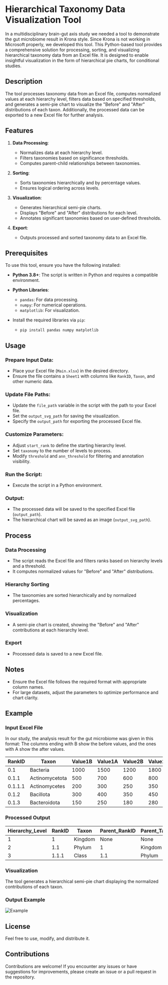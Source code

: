 # Hierarchical Taxonomy Data Visualization Tool

In a multidisciplinary brain-gut axis study we needed a tool to demonstrate the gut microbiome result in Krona style. Since Krona is not working in Microsoft properly, we developed this tool. This Python-based tool provides a comprehensive solution for processing, sorting, and visualizing hierarchical taxonomy data from an Excel file. It is designed to enable insightful visualization in the form of hierarchical pie charts, for conditional studies.

## Description

The tool processes taxonomy data from an Excel file, computes normalized values at each hierarchy level, filters data based on specified thresholds, and generates a semi-pie chart to visualize the "Before" and "After" distributions of each taxon. Additionally, the processed data can be exported to a new Excel file for further analysis.

## Features

1. **Data Processing**:
   - Normalizes data at each hierarchy level.
   - Filters taxonomies based on significance thresholds.
   - Computes parent-child relationships between taxonomies.

2. **Sorting**:
   - Sorts taxonomies hierarchically and by percentage values.
   - Ensures logical ordering across levels.

3. **Visualization**:
   - Generates hierarchical semi-pie charts.
   - Displays "Before" and "After" distributions for each level.
   - Annotates significant taxonomies based on user-defined thresholds.

4. **Export**:
   - Outputs processed and sorted taxonomy data to an Excel file.

## Prerequisites

To use this tool, ensure you have the following installed:

- **Python 3.8+**: The script is written in Python and requires a compatible environment.
- **Python Libraries**:
  - `pandas`: For data processing.
  - `numpy`: For numerical operations.
  - `matplotlib`: For visualization.

- Install the required libraries via `pip`:
  - `pip install pandas numpy matplotlib`

## Usage

### Prepare Input Data:
- Place your Excel file (`Main.xlsx`) in the desired directory.
- Ensure the file contains a `Sheet1` with columns like `RankID`, `Taxon`, and other numeric data.

### Update File Paths:
- Update the `file_path` variable in the script with the path to your Excel file.
- Set the `output_svg_path` for saving the visualization.
- Specify the `output_path` for exporting the processed Excel file.

### Customize Parameters:
- Adjust `start_rank` to define the starting hierarchy level.
- Set `taxonomy` to the number of levels to process.
- Modify `threshold` and `ann_threshold` for filtering and annotation visibility.

### Run the Script:
- Execute the script in a Python environment.

### Output:
- The processed data will be saved to the specified Excel file (`output_path`).
- The hierarchical chart will be saved as an image (`output_svg_path`).

## Process

### Data Processing
- The script reads the Excel file and filters ranks based on hierarchy levels and a threshold.
- It computes normalized values for "Before" and "After" distributions.

### Hierarchy Sorting
- The taxonomies are sorted hierarchically and by normalized percentages.

### Visualization
- A semi-pie chart is created, showing the "Before" and "After" contributions at each hierarchy level.

### Export
- Processed data is saved to a new Excel file.

## Notes
- Ensure the Excel file follows the required format with appropriate column names.
- For large datasets, adjust the parameters to optimize performance and chart clarity.

## Example

### Input Excel File

In our study, the analysis result for the gut microbiome was given in this format: The columns ending with B show the before values, and the ones with A show the after values.  

| RankID  | Taxon              | Value1B | Value1A | Value2B | Value2A |
|---------|--------------------|---------|---------|---------|---------|
| 0.1     | Bacteria           | 1000    | 1500    | 1200    | 1800    |
| 0.1.1   | Actinomycetota     | 500     | 700     | 600     | 800     |
| 0.1.1.1 | Actinomycetes      | 200     | 300     | 250     | 350     |
| 0.1.2   | Bacillota          | 300     | 400     | 350     | 450     |
| 0.1.3   | Bacteroidota       | 150     | 250     | 180     | 280     |

### Processed Output

| Hierarchy_Level | RankID | Taxon   | Parent_RankID | Parent_Taxon | Parent_Total_Before | Normalized_Before | Normalized_After |
|-----------------|--------|---------|---------------|--------------|---------------------|-------------------|------------------|
| 1               | 1      | Kingdom | None          | None         | N/A                 | 1.0               | 1.0              |
| 2               | 1.1    | Phylum  | 1             | Kingdom      | 100                 | 0.5               | 0.5              |
| 3               | 1.1.1  | Class   | 1.1           | Phylum       | 50                  | 0.4               | 0.4              |

### Visualization
The tool generates a hierarchical semi-pie chart displaying the normalized contributions of each taxon.

### Output Example
![Example](https://github.com/user-attachments/assets/d52bf663-5d2d-4d57-8978-3cda70f1f88e)

## License
Feel free to use, modify, and distribute it.

## Contributions
Contributions are welcome! If you encounter any issues or have suggestions for improvements, please create an issue or a pull request in the repository.
